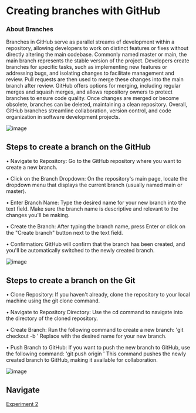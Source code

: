# Creating branches with GitHub

### About Branches
Branches in GitHub serve as parallel streams of development within a repository, allowing developers to work on distinct features or fixes without directly altering the main codebase. Commonly named master or main, the main branch represents the stable version of the project. Developers create branches for specific tasks, such as implementing new features or addressing bugs, and isolating changes to facilitate management and review. Pull requests are then used to merge these changes into the main branch after review. GitHub offers options for merging, including regular merges and squash merges, and allows repository owners to protect branches to ensure code quality. Once changes are merged or become obsolete, branches can be deleted, maintaining a clean repository. Overall, GitHub branches streamline collaboration, version control, and code organization in software development projects.

![image](https://github.com/Sakshi-code13/Semester-4/assets/119587392/3c93b2be-0eb3-4676-b7ce-e017403d8c57)


## Steps to create a branch on the GitHub

• Navigate to Repository: Go to the GitHub repository where you want to create a new branch.

• Click on the Branch Dropdown: On the repository's main page, locate the dropdown menu that displays the current branch (usually named main or master).

• Enter Branch Name: Type the desired name for your new branch into the text field. Make sure the branch name is descriptive and relevant to the changes you'll be making.

• Create the Branch: After typing the branch name, press Enter or click on the "Create branch" button next to the text field.

• Confirmation: GitHub will confirm that the branch has been created, and you'll be automatically switched to the newly created branch. 

![image](https://github.com/Sakshi-code13/Semester-4/assets/119587392/68bc079f-3562-4cbb-9d92-94871e65fc7c)

## Steps to create a branch on the Git

• Clone Repository: If you haven't already, clone the repository to your local machine using the git clone command.

• Navigate to Repository Directory: Use the cd command to navigate into the directory of the cloned repository.

• Create Branch: Run the following command to create a new branch: 'git checkout -b ' Replace with the desired name for your new branch.

• Push Branch to GitHub: If you want to push the new branch to GitHub, use the following command: 'git push origin '
This command pushes the newly created branch to GitHub, making it available for collaboration.

![image](https://github.com/Sakshi-code13/Semester-4/assets/119587392/f3851bf0-11a3-475a-98a7-26e9a3d5ece5)

## Navigate 
[Experiment 2](https://github.com/Sakshi-code13/Semester-4/blob/Git-and-GitHub/Git%20and%20GitHUB/Experiment%202/Experiment%202.pdf)

